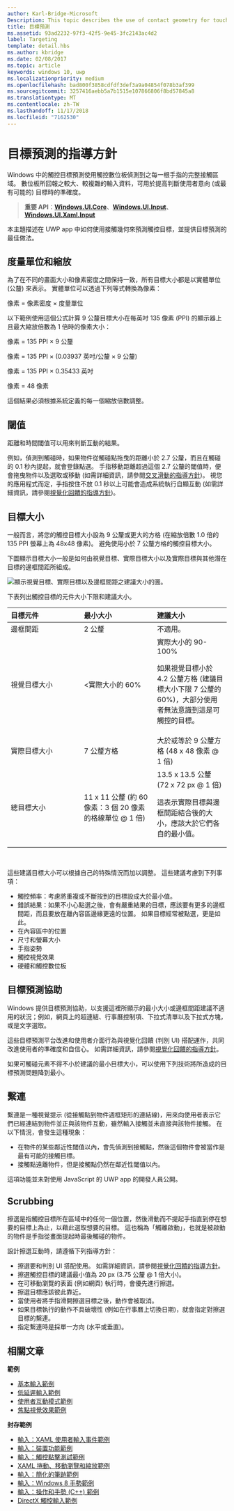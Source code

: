 ```yaml
---
author: Karl-Bridge-Microsoft
Description: This topic describes the use of contact geometry for touch targeting and provides best practices for targeting in Windows Runtime apps.
title: 目標預測
ms.assetid: 93ad2232-97f3-42f5-9e45-3fc2143ac4d2
label: Targeting
template: detail.hbs
ms.author: kbridge
ms.date: 02/08/2017
ms.topic: article
keywords: windows 10, uwp
ms.localizationpriority: medium
ms.openlocfilehash: bad800f3858cdfdf3def3a9a04854f078b3af399
ms.sourcegitcommit: 3257416aebb5a7b1515e107866806f8bd57845a8
ms.translationtype: MT
ms.contentlocale: zh-TW
ms.lasthandoff: 11/17/2018
ms.locfileid: "7162530"
---
```

# <a name="guidelines-for-targeting"></a>目標預測的指導方針


Windows 中的觸控目標預測使用觸控數位板偵測到之每一根手指的完整接觸區域。 數位板所回報之較大、較複雜的輸入資料，可用於提高判斷使用者意向 (或最有可能的) 目標時的準確度。

> **重要 API**：[**Windows.UI.Core**](https://msdn.microsoft.com/library/windows/apps/br208383)、[**Windows.UI.Input**](https://msdn.microsoft.com/library/windows/apps/br242084)、[**Windows.UI.Xaml.Input**](https://msdn.microsoft.com/library/windows/apps/br227994)

本主題描述在 UWP app 中如何使用接觸幾何來預測觸控目標，並提供目標預測的最佳做法。

## <a name="measurements-and-scaling"></a>度量單位和縮放


為了在不同的畫面大小和像素密度之間保持一致，所有目標大小都是以實體單位 (公釐) 來表示。 實體單位可以透過下列等式轉換為像素：

像素 = 像素密度 × 度量單位

以下範例使用這個公式計算 9 公釐目標大小在每英吋 135 像素 (PPI) 的顯示器上且最大縮放倍數為 1 倍時的像素大小：

像素 = 135 PPI × 9 公釐

像素 = 135 PPI × (0.03937 英吋/公釐 × 9 公釐)

像素 = 135 PPI × 0.35433 英吋

像素 = 48 像素

這個結果必須根據系統定義的每一個縮放倍數調整。

## <a name="thresholds"></a>閾值


距離和時間閾值可以用來判斷互動的結果。

例如，偵測到觸碰時，如果物件從觸碰點拖曳的距離小於 2.7 公釐，而且在觸碰的 0.1 秒內提起，就會登錄點選。 手指移動距離超過這個 2.7 公釐的閾值時，便會拖曳物件以及選取或移動 (如需詳細資訊，請參閱[交叉滑動的指導方針](guidelines-for-cross-slide.md))。 視您的應用程式而定，手指按住不放 0.1 秒以上可能會造成系統執行自顯互動 (如需詳細資訊，請參閱[視覺化回饋的指導方針](guidelines-for-visualfeedback.md))。

## <a name="target-sizes"></a>目標大小


一般而言，將您的觸控目標大小設為 9 公釐或更大的方格 (在縮放倍數 1.0 倍的 135 PPI 螢幕上為 48x48 像素)。 避免使用小於 7 公釐方格的觸控目標大小。

下圖顯示目標大小一般是如何由視覺目標、實際目標大小以及實際目標與其他潛在目標的邊框間距所組成。

![顯示視覺目標、實際目標以及邊框間距之建議大小的圖。](images/targeting-size.png)

下表列出觸控目標的元件大小下限和建議大小。

<table>
<colgroup>
<col width="33%" />
<col width="33%" />
<col width="33%" />
</colgroup>
<thead>
<tr class="header">
<th align="left">目標元件</th>
<th align="left">最小大小</th>
<th align="left">建議大小</th>
</tr>
</thead>
<tbody>
<tr class="odd">
<td align="left">邊框間距</td>
<td align="left">2 公釐</td>
<td align="left">不適用。</td>
</tr>
<tr class="even">
<td align="left">視覺目標大小</td>
<td align="left">&lt;實際大小的 60%</td>
<td align="left">實際大小的 90-100%
<p>如果視覺目標小於 4.2 公釐方格 (建議目標大小下限 7 公釐的 60%)，大部分使用者無法意識到這是可觸控的目標。</p></td>
</tr>
<tr class="odd">
<td align="left">實際目標大小</td>
<td align="left">7 公釐方格</td>
<td align="left">大於或等於 9 公釐方格 (48 x 48 像素 @ 1 倍)</td>
</tr>
<tr class="even">
<td align="left">總目標大小</td>
<td align="left">11 x 11 公釐 (約 60 像素：3 個 20 像素的格線單位 @ 1 倍)</td>
<td align="left">13.5 x 13.5 公釐 (72 x 72 px @ 1 倍)
<p>這表示實際目標與邊框間距結合後的大小，應該大於它們各自的最小值。</p></td>
</tr>
</tbody>
</table>

 

這些建議目標大小可以根據自己的特殊情況而加以調整。 這些建議考慮到下列事項：

-   觸控頻率：考慮將重複或不斷按到的目標設成大於最小值。
-   錯誤結果：如果不小心點選之後，會有嚴重結果的目標，應該要有更多的邊框間距，而且要放在離內容區邊緣更遠的位置。 如果目標經常被點選，更是如此。
-   在內容區中的位置
-   尺寸和螢幕大小
-   手指姿勢
-   觸控視覺效果
-   硬體和觸控數位板

## <a name="targeting-assistance"></a>目標預測協助


Windows 提供目標預測協助，以支援這裡所顯示的最小大小或邊框間距建議不適用的狀況；例如，網頁上的超連結、行事曆控制項、下拉式清單以及下拉式方塊，或是文字選取。

這些目標預測平台改進和使用者介面行為與視覺化回饋 (判別 UI) 搭配運作，共同改進使用者的準確度和自信心。 如需詳細資訊，請參閱[視覺化回饋的指導方針](guidelines-for-visualfeedback.md)。

如果可觸碰元素不得不小於建議的最小目標大小，可以使用下列技術將所造成的目標預測問題降到最小。

## <a name="tethering"></a>繫連


繫連是一種視覺提示 (從接觸點到物件週框矩形的連結線)，用來向使用者表示它們已經連結到物件並正與該物件互動，雖然輸入接觸並未直接與該物件接觸。 在以下情況，會發生這種現象：

-   在物件的某些鄰近性閾值以內，會先偵測到接觸點，然後這個物件會被當作是最有可能的接觸目標。
-   接觸點遠離物件，但是接觸點仍然在鄰近性閾值以內。

這項功能並未對使用 JavaScript 的 UWP app 的開發人員公開。

## <a name="scrubbing"></a>Scrubbing


擦選是指觸控目標所在區域中的任何一個位置，然後滑動而不提起手指直到停在想要的目標上為止，以藉此選取想要的目標。 這也稱為「觸離啟動」，也就是被啟動的物件是手指從畫面提起時最後觸碰的物件。

設計擦選互動時，請遵循下列指導方針：

-   擦選要和判別 UI 搭配使用。 如需詳細資訊，請參閱[視覺化回饋的指導方針](guidelines-for-visualfeedback.md)。
-   擦選觸控目標的建議最小值為 20 px (3.75 公釐 @ 1 倍大小)。
-   在可移動瀏覽的表面 (例如網頁) 執行時，會優先進行擦選。
-   擦選目標應該彼此靠近。
-   當使用者將手指滑開擦選目標之後，動作會被取消。
-   如果目標執行的動作不具破壞性 (例如在行事曆上切換日期)，就會指定對擦選目標的繫連。
-   指定繫連時是採單一方向 (水平或垂直)。

## <a name="related-articles"></a>相關文章


**範例**
* [基本輸入範例](https://go.microsoft.com/fwlink/p/?LinkID=620302)
* [低延遲輸入範例](https://go.microsoft.com/fwlink/p/?LinkID=620304)
* [使用者互動模式範例](https://go.microsoft.com/fwlink/p/?LinkID=619894)
* [焦點視覺效果範例](https://go.microsoft.com/fwlink/p/?LinkID=619895)

**封存範例**
* [輸入：XAML 使用者輸入事件範例](https://go.microsoft.com/fwlink/p/?linkid=226855)
* [輸入：裝置功能範例](https://go.microsoft.com/fwlink/p/?linkid=231530)
* [輸入：觸控點擊測試範例](https://go.microsoft.com/fwlink/p/?linkid=231590)
* [XAML 捲動、移動瀏覽和縮放範例](https://go.microsoft.com/fwlink/p/?linkid=251717)
* [輸入：簡化的筆跡範例](https://go.microsoft.com/fwlink/p/?linkid=246570)
* [輸入：Windows 8 手勢範例](https://go.microsoft.com/fwlink/p/?LinkId=264995)
* [輸入：操作和手勢 (C++) 範例](https://go.microsoft.com/fwlink/p/?linkid=231605)
* [DirectX 觸控輸入範例](https://go.microsoft.com/fwlink/p/?LinkID=231627)
 

 





